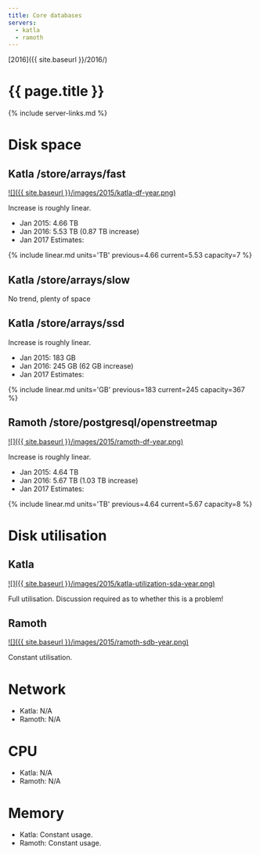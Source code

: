 ```yaml
---
title: Core databases
servers:
  - katla
  - ramoth
---
```


[2016]({{ site.baseurl }}/2016/)

# {{ page.title }}

{% include server-links.md %}

# Disk space

## Katla /store/arrays/fast

[![]({{ site.baseurl }}/images/2015/katla-df-year.png)](http://munin.openstreetmap.org/openstreetmap/katla.openstreetmap/df.html)

Increase is roughly linear.

* Jan 2015: 4.66 TB
* Jan 2016: 5.53 TB (0.87 TB increase)
* Jan 2017 Estimates:

{% include linear.md units='TB' previous=4.66 current=5.53 capacity=7 %}

## Katla /store/arrays/slow

No trend, plenty of space

## Katla /store/arrays/ssd

Increase is roughly linear.

* Jan 2015: 183 GB
* Jan 2016: 245 GB (62 GB increase)
* Jan 2017 Estimates:

{% include linear.md units='GB' previous=183 current=245 capacity=367 %}


## Ramoth /store/postgresql/openstreetmap

[![]({{ site.baseurl }}/images/2015/ramoth-df-year.png)](http://munin.openstreetmap.org/openstreetmap/ramoth.openstreetmap/df.html)

Increase is roughly linear.

* Jan 2015: 4.64 TB
* Jan 2016: 5.67 TB (1.03 TB increase)
* Jan 2017 Estimates:

{% include linear.md units='TB' previous=4.64 current=5.67 capacity=8 %}

# Disk utilisation

## Katla

[![]({{ site.baseurl }}/images/2015/katla-utilization-sda-year.png)](http://munin.openstreetmap.org/openstreetmap/katla.openstreetmap/diskstats_utilization/index.html)

Full utilisation. Discussion required as to whether this is a problem!

## Ramoth

[![]({{ site.baseurl }}/images/2015/ramoth-sdb-year.png)](http://munin.openstreetmap.org/openstreetmap/ramoth.openstreetmap/diskstats_utilization/sdb.html)

Constant utilisation.

# Network

* Katla: N/A
* Ramoth: N/A

# CPU

* Katla: N/A
* Ramoth: N/A

# Memory

* Katla: Constant usage.
* Ramoth: Constant usage.
